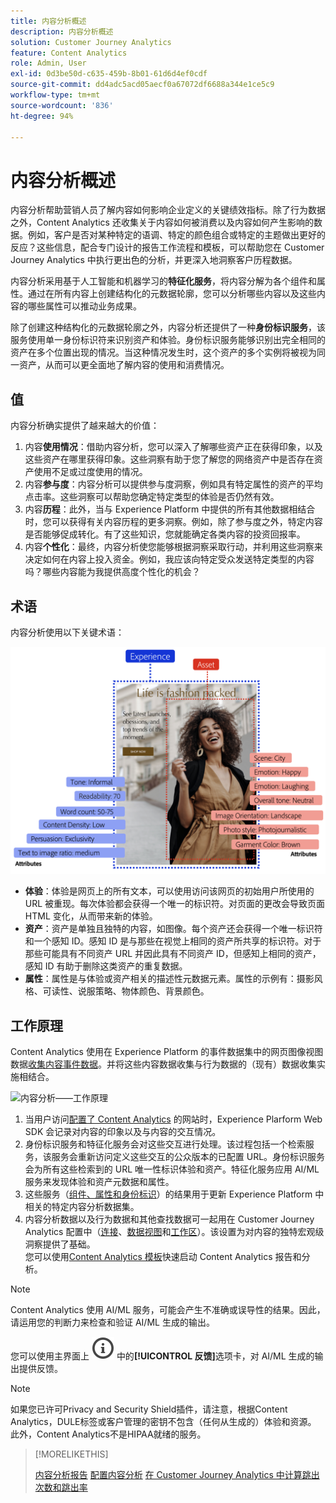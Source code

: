 ```yaml
---
title: 内容分析概述
description: 内容分析概述
solution: Customer Journey Analytics
feature: Content Analytics
role: Admin, User
exl-id: 0d3be50d-c635-459b-8b01-61d6d4ef0cdf
source-git-commit: dd4adc5acd05aecf0a67072df6688a344e1ce5c9
workflow-type: tm+mt
source-wordcount: '836'
ht-degree: 94%

---
```


# 内容分析概述

内容分析帮助营销人员了解内容如何影响企业定义的关键绩效指标。除了行为数据之外，Content Analytics 还收集关于内容如何被消费以及内容如何产生影响的数据。例如，客户是否对某种特定的语调、特定的颜色组合或特定的主题做出更好的反应？这些信息，配合专门设计的报告工作流程和模板，可以帮助您在 Customer Journey Analytics 中执行更出色的分析，并更深入地洞察客户历程数据。

内容分析采用基于人工智能和机器学习的&#x200B;**特征化服务**，将内容分解为各个组件和属性。通过在所有内容上创建结构化的元数据轮廓，您可以分析哪些内容以及这些内容的哪些属性可以推动业务成果。

除了创建这种结构化的元数据轮廓之外，内容分析还提供了一种&#x200B;**身份标识服务**，该服务使用单一身份标识符来识别资产和体验。身份标识服务能够识别出完全相同的资产在多个位置出现的情况。当这种情况发生时，这个资产的多个实例将被视为同一资产，从而可以更全面地了解内容的使用和消费情况。

## 值

内容分析确实提供了越来越大的价值：

1. 内容&#x200B;**使用情况**：借助内容分析，您可以深入了解哪些资产正在获得印象，以及这些资产在哪里获得印象。这些洞察有助于您了解您的网络资产中是否存在资产使用不足或过度使用的情况。
1. 内容&#x200B;**参与度**：内容分析可以提供参与度洞察，例如具有特定属性的资产的平均点击率。这些洞察可以帮助您确定特定类型的体验是否仍然有效。
1. 内容&#x200B;**历程**：此外，当与 Experience Platform 中提供的所有其他数据相结合时，您可以获得有关内容历程的更多洞察。例如，除了参与度之外，特定内容是否能够促成转化。有了这些知识，您就能确定各类内容的投资回报率。
1. 内容&#x200B;**个性化**：最终，内容分析使您能够根据洞察采取行动，并利用这些洞察来决定如何在内容上投入资金。例如，我应该向特定受众发送特定类型的内容吗？哪些内容能为我提供高度个性化的机会？

## 术语

内容分析使用以下关键术语：

![资产和体验](/help/content-analytics/assets/content-analytics-experience-asset.png)

* **体验**：体验是网页上的所有文本，可以使用访问该网页的初始用户所使用的 URL 被重现。每次体验都会获得一个唯一的标识符。对页面的更改会导致页面 HTML 变化，从而带来新的体验。
* **资产**：资产是单独且独特的内容，如图像。每个资产还会获得一个唯一标识符和一个感知 ID。感知 ID 是与那些在视觉上相同的资产所共享的标识符。对于那些可能具有不同资产 URL 并因此具有不同资产 ID，但感知上相同的资产，感知 ID 有助于删除这类资产的重复数据。
* **属性**：属性是与体验或资产相关的描述性元数据元素。属性的示例有：摄影风格、可读性、说服策略、物体颜色、背景颜色。

## 工作原理

Content Analytics 使用在 Experience Platform 的事件数据集中的网页图像视图数据[收集内容事件数据](config/datacollection.md)。并将这些内容数据收集与行为数据的（现有）数据收集实施相结合。

![内容分析——工作原理](assets/aca-overview.gif)

1. 当用户访问[配置了 Content Analytics](config/configuration.md) 的网站时，Experience Plarform Web SDK 会记录对内容的印象以及与内容的交互情况。
1. 身份标识服务和特征化服务会对这些交互进行处理。该过程包括一个检索服务，该服务会重新访问定义这些交互的公众版本的已配置 URL。身份标识服务会为所有这些检索到的 URL 唯一性标识体验和资产。特征化服务应用 AI/ML 服务来发现体验和资产元数据和属性。
1. 这些服务（[组件、属性和身份标识](/help/content-analytics/report/components.md)）的结果用于更新 Experience Platform 中相关的特定内容分析数据集。
1. 内容分析数据以及行为数据和其他查找数据可一起用在 Customer Journey Analytics 配置中（[连接](/help/connections/overview.md)、[数据视图](/help/data-views/data-views.md)和[工作区](/help/analysis-workspace/home.md)）。该设置为对内容的独特宏观级洞察提供了基础。<br/>您可以使用[Content Analytics 模板](/help/content-analytics/report/report.md#template)快速启动 Content Analytics 报告和分析。


>[!NOTE]
>
>Content Analytics 使用 AI/ML 服务，可能会产生不准确或误导性的结果。因此，请运用您的判断力来检查和验证 AI/ML 生成的输出。
>
>您可以使用主界面上 ![InfoOutline](/help/assets/icons/InfoOutline.svg) 中的&#x200B;**[!UICONTROL 反馈]**&#x200B;选项卡，对 AI/ML 生成的输出提供反馈。
>

>[!NOTE]
>
>如果您已许可Privacy and Security Shield插件，请注意，根据Content Analytics，DULE标签或客户管理的密钥不包含（任何从生成的）体验和资源。 此外，Content Analytics不是HIPAA就绪的服务。
>


>[!MORELIKETHIS]
>
>[内容分析报告](report/report.md)
>[配置内容分析](config/configuration.md)
>[在 Customer Journey Analytics 中计算跳出次数和跳出率](https://experienceleaguecommunities.adobe.com/t5/adobe-analytics-blogs/calculating-bounces-amp-bounce-rate-in-adobe-customer-journey/ba-p/706446#M454)
>

